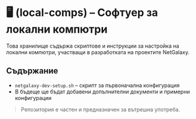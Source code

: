 # 🖥️ (local-comps) – Софтуер за локални компютри

Това хранилище съдържа скриптове и инструкции за настройка на локални компютри, участващи в разработката на проектите NetGalaxy.

## Съдържание

- `netgalaxy-dev-setup.sh` – скрипт за първоначална конфигурация
- В бъдеще ще бъдат добавени допълнителни документи и примерни конфигурации

> Репозитория е частен и предназначен за вътрешна употреба.
